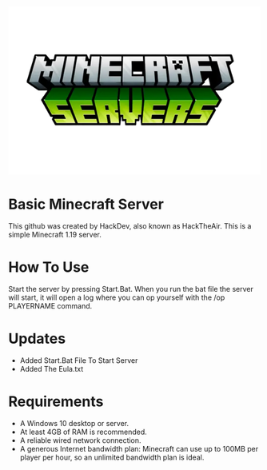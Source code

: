 ![Logo](Icon.png)
# Basic Minecraft Server
This github was created by HackDev, also known as HackTheAir.
This is a simple Minecraft 1.19 server.

# How To Use
Start the server by pressing Start.Bat. When you run the bat file the server will start, it will open a log where you can op yourself with the /op PLAYERNAME command.

# Updates
- Added Start.Bat File To Start Server
- Added The Eula.txt

# Requirements
- A Windows 10 desktop or server.
- At least 4GB of RAM is recommended.
- A reliable wired network connection.
- A generous Internet bandwidth plan: Minecraft can use up to 100MB per player per hour, so an unlimited bandwidth plan is ideal.

